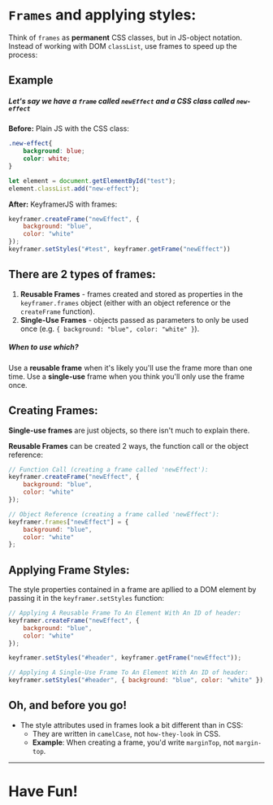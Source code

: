 # `Frames` and applying styles:
Think of `frames` as **permanent** CSS classes, but in JS-object notation. Instead of working with DOM `classList`, use frames to speed up the process:

## **Example** 
##### Let's say we have a `frame` called `newEffect` and a CSS class called `new-effect`
**Before:** Plain JS with the CSS class: 
```css
.new-effect{
    background: blue;
    color: white;
}
```
```js
let element = document.getElementById("test");
element.classList.add("new-effect");
```
**After:** KeyframerJS with frames:
```js
keyframer.createFrame("newEffect", {
    background: "blue",
    color: "white"
});
keyframer.setStyles("#test", keyframer.getFrame("newEffect"))
```
## There are 2 types of frames:
1.  **Reusable Frames** - frames created and stored as properties in the `keyframer.frames` object (either with an object reference or the `createFrame` function).
2. **Single-Use Frames** - objects passed as parameters to only be used once (e.g. `{ background: "blue", color: "white" }`).

##### When to use which?
Use a **reusable frame** when it's likely you'll use the frame more than one time.
Use a **single-use** frame when you think you'll only use the frame once.

## Creating Frames:
**Single-use frames** are just objects, so there isn't much to explain there.

**Reusable Frames** can be created 2 ways, the function call or the object reference:
```js
// Function Call (creating a frame called 'newEffect'): 
keyframer.createFrame("newEffect", {
    background: "blue",
    color: "white"
});
```
```js
// Object Reference (creating a frame called 'newEffect'):
keyframer.frames["newEffect"] = {
    background: "blue",
    color: "white"
};
```
## Applying Frame Styles:
The style properties contained in a frame are apllied to a DOM element by passing it in the `keyframer.setStyles` function:
```js
// Applying A Reusable Frame To An Element With An ID of header:
keyframer.createFrame("newEffect", {
    background: "blue",
    color: "white"
});

keyframer.setStyles("#header", keyframer.getFrame("newEffect"));
```
```js
// Applying A Single-Use Frame To An Element With An ID of header:
keyframer.setStyles("#header", { background: "blue", color: "white" });
```
## Oh, and before you go!
- The style attributes used in frames look a bit different than in CSS:
    - They are written in `camelCase`, not `how-they-look` in CSS.
    - **Example**: When creating a frame, you'd write `marginTop`, not `margin-top`.
---
# Have Fun!


